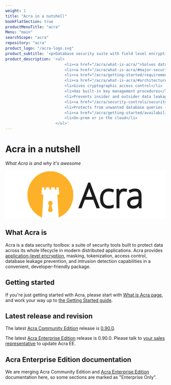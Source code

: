 ```yaml
---
weight: 1
title: "Acra in a nutshell"
bookFlatSection: true
productMenuTitle: "acra"
Menu: "main"
searchScope: "acra"
repository: "acra"
product_logo: "/acra-logo.svg"
product_subtitle: '<p>Database security suite with field level encryption and leakage prevention. Protect sensitive data in databases and distributed applications.</p>'
product_description: '<ul>
                          <li><a href="/acra/what-is-acra/">Solves data security for any data storage</a></li>
                          <li><a href="/acra/what-is-acra/#major-security-features">Provides field level encryption, searchable encryption, data masking, tokenization</a></li>
                          <li><a href="/acra/getting-started/requirements/#databases">Works with SQL and NoSQL databases</a></li>
                          <li><a href="/acra/what-is-acra/#architecture">Has 3 modes</a>: database SQL proxy, encryption API, in-app SDKs</li>
                          <li>Gives cryptographic access control</li>
                          <li>Has built-in key management procedures</li>
                          <li>Prevents insider and outsider data leakage</li>
                          <li><a href="/acra/security-controls/security-logging-and-events/audit-logging/">Supports crypto-signed audit logging</a></li>
                          <li>Protects from unwanted database queries (<a href="/acra/security-controls/sql-firewall/">SQL firewall</a>)</li>
                          <li><a href="/acra/getting-started/availability/">Microservice-friendly, containers-friendly</a></li>
                          <li>On-prem or in the cloud</li>
                      </ul>'
---
```


# Acra in a nutshell

_What Acra is and why it's awesome_

![Acra logo](/files/acra/acralogo_large.png)


## What Acra is

Acra is a data security toolbox: a suite of security tools built to protect data across its whole lifecycle in modern distributed applications. Acra provides [application-level encryption](https://www.infoq.com/articles/ale-software-architects/), masking, tokenization, access control, database leakage prevention, and intrusion detection capabilities in a convenient, developer-friendly package. 


## Getting started

If you're just getting started with Acra, please start with [What is Acra page](/acra/what-is-acra/), and work your way up to [the Getting Started guide](/acra/getting-started/).


## Latest release and revision 

The latest [Acra Community Edition](https://github.com/cossacklabs/acra/) release is [0.90.0](https://github.com/cossacklabs/acra/releases/tag/0.90.0).

The latest [Acra Enterprise Edition](/acra/enterprise-edition/) release is 0.90.0. Please talk to [your sales representative](mailto:sales@cossacklabs.com) to update Acra EE.


## Acra Enterprise Edition documentation

We are merging Acra Community Edition and [Acra Enterprise Edition](/acra/enterprise-edition/) documentation here, so some sections are marked as "Enterprise Only".
